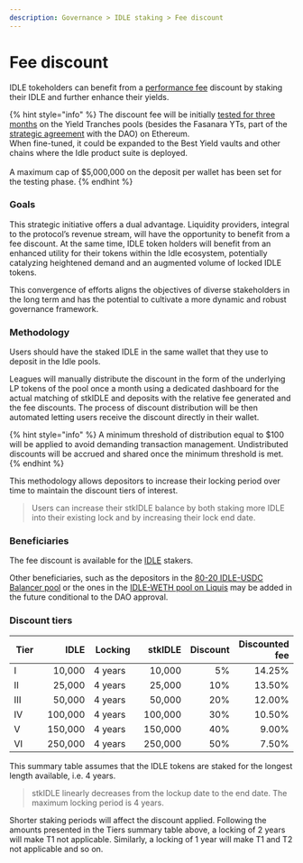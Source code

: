 ```yaml
---
description: Governance > IDLE staking > Fee discount
---
```


# Fee discount

IDLE tokeholders can benefit from a [performance fee](../../../products/fees.md) discount by staking their IDLE and further enhance their yields.

{% hint style="info" %}
The discount fee will be initially [tested for three months](https://gov.idle.finance/t/prime-staking-idle-staking-v2/1222) on the Yield Tranches pools (besides the Fasanara YTs, part of the [strategic agreement](https://gov.idle.finance/t/idle-dao-strategic-agreement-fasanara-digital/1173) with the DAO) on Ethereum. \
When fine-tuned, it could be expanded to the Best Yield vaults and other chains where the Idle product suite is deployed.\
\
A maximum cap of $5,000,000 on the deposit per wallet has been set for the testing phase.&#x20;
{% endhint %}

### Goals

This strategic initiative offers a dual advantage. Liquidity providers, integral to the protocol’s revenue stream, will have the opportunity to benefit from a fee discount. At the same time, IDLE token holders will benefit from an enhanced utility for their tokens within the Idle ecosystem, potentially catalyzing heightened demand and an augmented volume of locked IDLE tokens.

This convergence of efforts aligns the objectives of diverse stakeholders in the long term and has the potential to cultivate a more dynamic and robust governance framework.

### Methodology

Users should have the staked IDLE in the same wallet that they use to deposit in the Idle pools.

Leagues will manually distribute the discount in the form of the underlying LP tokens of the pool once a month using a dedicated dashboard for the actual matching of stkIDLE and deposits with the relative fee generated and the fee discounts. The process of discount distribution will be then automated letting users receive the discount directly in their wallet.

{% hint style="info" %}
A minimum threshold of distribution equal to $100 will be applied to avoid demanding transaction management. Undistributed discounts will be accrued and shared once the minimum threshold is met.
{% endhint %}

This methodology allows depositors to increase their locking period over time to maintain the discount tiers of interest.

> Users can increase their stkIDLE balance by both staking more IDLE into their existing lock and by increasing their lock end date.

### Beneficiaries

The fee discount is available for the [IDLE](https://etherscan.io/token/0x875773784Af8135eA0ef43b5a374AaD105c5D39e) stakers.

Other beneficiaries, such as the depositors in the [80-20 IDLE-USDC Balancer pool](https://app.balancer.fi/#/ethereum/pool/0x158e0fbc2271e1dcebadd365a22e2b4dd173c0db0002000000000000000005a5) or the ones in the [IDLE-WETH pool on Liquis](https://bunni.pro/pools/ethereum/0x79e42a2bb91a0f9118e2b5231958c1eaefce390c) may be added in the future conditional to the DAO approval.&#x20;

### Discount tiers

<table><thead><tr><th width="102">Tier</th><th width="121" align="right">IDLE</th><th width="118">Locking</th><th width="119" align="right">stkIDLE</th><th align="right">Discount</th><th align="right">Discounted fee</th></tr></thead><tbody><tr><td>I</td><td align="right">10,000</td><td>4 years</td><td align="right">10,000</td><td align="right">5%</td><td align="right">14.25%</td></tr><tr><td>II</td><td align="right">25,000</td><td>4 years</td><td align="right">25,000</td><td align="right">10%</td><td align="right">13.50%</td></tr><tr><td>III</td><td align="right">50,000</td><td>4 years</td><td align="right">50,000</td><td align="right">20%</td><td align="right">12.00%</td></tr><tr><td>IV</td><td align="right">100,000</td><td>4 years</td><td align="right">100,000</td><td align="right">30%</td><td align="right">10.50%</td></tr><tr><td>V</td><td align="right">150,000</td><td>4 years</td><td align="right">150,000</td><td align="right">40%</td><td align="right">9.00%</td></tr><tr><td>VI</td><td align="right">250,000</td><td>4 years</td><td align="right">250,000</td><td align="right">50%</td><td align="right">7.50%</td></tr></tbody></table>

This summary table assumes that the IDLE tokens are staked for the longest length available, i.e. 4 years.

> stkIDLE linearly decreases from the lockup date to the end date. The maximum locking period is 4 years.

Shorter staking periods will affect the discount applied. Following the amounts presented in the Tiers summary table above, a locking of 2 years will make T1 not applicable. Similarly, a locking of 1 year will make T1 and T2 not applicable and so on.

